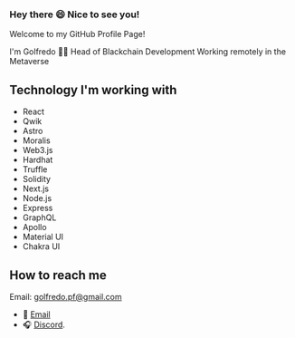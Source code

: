 ### Hey there 😄 Nice to see you!

Welcome to my GitHub Profile Page!

I'm Golfredo 👨‍💻 Head of Blackchain Development
Working remotely in the Metaverse

## Technology I'm working with

- React
- Qwik
- Astro
- Moralis
- Web3.js
- Hardhat
- Truffle
- Solidity
- Next.js
- Node.js
- Express
- GraphQL
- Apollo
- Material UI
- Chakra UI

## How to reach me
Email: golfredo.pf@gmail.com

- 📩 [Email](https://discord.com/invite/golfredo#2057) 
- 🎧 [Discord](https://discord.com/invite/golfredo#2057).

